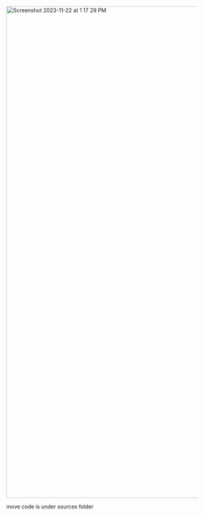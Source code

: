 <img width="1294" alt="Screenshot 2023-11-22 at 1 17 29 PM" src="https://github.com/Nith567/aptos/assets/91722732/bf7d3a27-8a5e-42bc-bc24-e0e2cdb6b901">

move code is under sources folder 
